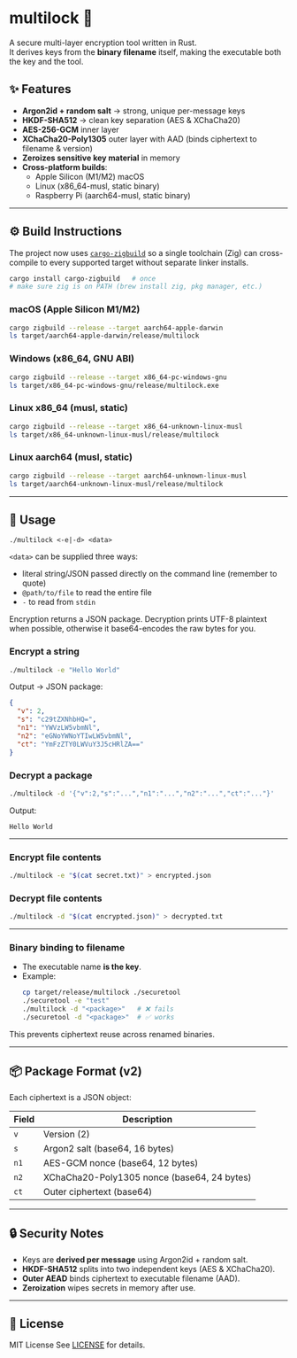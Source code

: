 # multilock 🔐

A secure multi-layer encryption tool written in Rust.  
It derives keys from the **binary filename** itself, making the executable both the key and the tool.  

## ✨ Features
- **Argon2id + random salt** → strong, unique per-message keys  
- **HKDF-SHA512** → clean key separation (AES & XChaCha20)  
- **AES-256-GCM** inner layer  
- **XChaCha20-Poly1305** outer layer with AAD (binds ciphertext to filename & version)  
- **Zeroizes sensitive key material** in memory  
- **Cross-platform builds**:
  - Apple Silicon (M1/M2) macOS  
  - Linux (x86_64-musl, static binary)  
  - Raspberry Pi (aarch64-musl, static binary)  

---

## ⚙️ Build Instructions

The project now uses [`cargo-zigbuild`](https://github.com/rust-cross/cargo-zigbuild) so a single toolchain (Zig) can cross-compile to every supported target without separate linker installs.

```bash
cargo install cargo-zigbuild   # once
# make sure zig is on PATH (brew install zig, pkg manager, etc.)
```

### macOS (Apple Silicon M1/M2)
```bash
cargo zigbuild --release --target aarch64-apple-darwin
ls target/aarch64-apple-darwin/release/multilock
```

### Windows (x86_64, GNU ABI)
```bash
cargo zigbuild --release --target x86_64-pc-windows-gnu
ls target/x86_64-pc-windows-gnu/release/multilock.exe
```

### Linux x86_64 (musl, static)
```bash
cargo zigbuild --release --target x86_64-unknown-linux-musl
ls target/x86_64-unknown-linux-musl/release/multilock
```

### Linux aarch64 (musl, static)
```bash
cargo zigbuild --release --target aarch64-unknown-linux-musl
ls target/aarch64-unknown-linux-musl/release/multilock
```

---

## 🚀 Usage

```
./multilock <-e|-d> <data>
```

`<data>` can be supplied three ways:

- literal string/JSON passed directly on the command line (remember to quote)
- `@path/to/file` to read the entire file
- `-` to read from `stdin`

Encryption returns a JSON package. Decryption prints UTF-8 plaintext when
possible, otherwise it base64-encodes the raw bytes for you.

### Encrypt a string
```bash
./multilock -e "Hello World"
```
Output → JSON package:
```json
{
  "v": 2,
  "s": "c29tZXNhbHQ=",
  "n1": "YWVzLW5vbmNl",
  "n2": "eGNoYWNoYTIwLW5vbmNl",
  "ct": "YmFzZTY0LWVuY3J5cHRlZA=="
}
```

### Decrypt a package
```bash
./multilock -d '{"v":2,"s":"...","n1":"...","n2":"...","ct":"..."}'
```
Output:
```
Hello World
```

---

### Encrypt file contents
```bash
./multilock -e "$(cat secret.txt)" > encrypted.json
```

### Decrypt file contents
```bash
./multilock -d "$(cat encrypted.json)" > decrypted.txt
```

---

### Binary binding to filename
- The executable name **is the key**.  
- Example:
  ```bash
  cp target/release/multilock ./securetool
  ./securetool -e "test"
  ./multilock -d "<package>"   # ❌ fails
  ./securetool -d "<package>"  # ✅ works
  ```

This prevents ciphertext reuse across renamed binaries.

---

## 📦 Package Format (v2)
Each ciphertext is a JSON object:

| Field | Description |
|-------|-------------|
| `v`   | Version (2) |
| `s`   | Argon2 salt (base64, 16 bytes) |
| `n1`  | AES-GCM nonce (base64, 12 bytes) |
| `n2`  | XChaCha20-Poly1305 nonce (base64, 24 bytes) |
| `ct`  | Outer ciphertext (base64) |

---

## 🔒 Security Notes
- Keys are **derived per message** using Argon2id + random salt.  
- **HKDF-SHA512** splits into two independent keys (AES & XChaCha20).  
- **Outer AEAD** binds ciphertext to executable filename (AAD).  
- **Zeroization** wipes secrets in memory after use.  

---

## 📜 License
MIT License
See [LICENSE](LICENSE) for details.
